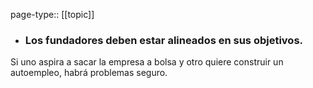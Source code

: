 page-type:: [[topic]]
- ### Los fundadores deben estar alineados en sus objetivos.

Si uno aspira a sacar la empresa a bolsa y otro quiere construir un autoempleo, habrá problemas seguro.


